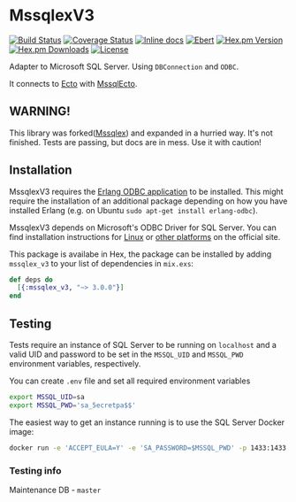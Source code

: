 # MssqlexV3

[![Build Status](https://travis-ci.org/findmypast-oss/mssqlex_v3.svg?branch=master)](https://travis-ci.org/findmypast-oss/mssqlex_v3)
[![Coverage Status](https://coveralls.io/repos/github/findmypast-oss/mssqlex_v3/badge.svg)](https://coveralls.io/github/findmypast-oss/mssqlex_v3)
[![Inline docs](http://inch-ci.org/github/findmypast-oss/mssqlex_v3.svg?branch=master)](http://inch-ci.org/github/findmypast-oss/mssqlex_v3)
[![Ebert](https://ebertapp.io/github/findmypast-oss/mssqlex_v3.svg)](https://ebertapp.io/github/findmypast-oss/mssqlex_v3)
[![Hex.pm Version](https://img.shields.io/hexpm/v/mssqlex_v3.svg)](https://hex.pm/packages/mssqlex_v3)
[![Hex.pm Downloads](https://img.shields.io/hexpm/dt/mssqlex_v3.svg)](https://hex.pm/packages/mssqlex_v3)
[![License](https://img.shields.io/hexpm/l/mssqlex_v3.svg)](https://github.com/findmypast-oss/mssqlex_v3/blob/master/LICENSE)

Adapter to Microsoft SQL Server. Using `DBConnection` and `ODBC`.

It connects to [Ecto](https://github.com/elixir-ecto/ecto) with [MssqlEcto](https://github.com/findmypast-oss/mssql_ecto).

## WARNING!

This library was forked([Mssqlex](https://github.com/findmypast-oss/mssqlex)) and expanded in a hurried way.
It's not finished. Tests are passing, but docs are in mess. Use it with caution!

## Installation

MssqlexV3 requires the [Erlang ODBC application](http://erlang.org/doc/man/odbc.html) to be installed.
This might require the installation of an additional package depending on how you have installed
Erlang (e.g. on Ubuntu `sudo apt-get install erlang-odbc`).

MssqlexV3 depends on Microsoft's ODBC Driver for SQL Server. You can find installation
instructions for [Linux](https://docs.microsoft.com/en-us/sql/connect/odbc/linux/installing-the-microsoft-odbc-driver-for-sql-server-on-linux)
or [other platforms](https://docs.microsoft.com/en-us/sql/connect/odbc/microsoft-odbc-driver-for-sql-server)
on the official site.

This package is availabe in Hex, the package can be installed
by adding `mssqlex_v3` to your list of dependencies in `mix.exs`:

```elixir
def deps do
  [{:mssqlex_v3, "~> 3.0.0"}]
end
```

## Testing

Tests require an instance of SQL Server to be running on `localhost` and a valid
UID and password to be set in the `MSSQL_UID` and `MSSQL_PWD` environment
variables, respectively.

You can create `.env` file and set all required environment variables
```bash
export MSSQL_UID=sa
export MSSQL_PWD='sa_5ecretpa$$'
```

The easiest way to get an instance running is to use the SQL Server Docker image:

```sh
docker run -e 'ACCEPT_EULA=Y' -e 'SA_PASSWORD=$MSSQL_PWD' -p 1433:1433 -d microsoft/mssql-server-linux:2017-latest
```

### Testing info

Maintenance DB - `master`
